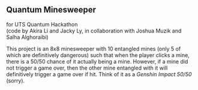 ## Quantum Minesweeper
for UTS Quantum Hackathon  
(code by Akira Li and Jacky Ly, in collaboration with Joshua Muzik and Salha Alghoraibi)


This project is an 8x8 minesweeper with 10 entangled mines (only 5 of which are definitively dangerous) such that when the player clicks a mine, there is a 50/50 chance of it actually being a mine. However, if a mine did not trigger a game over, then the other mine entangled with it will definitively trigger a game over if hit. Think of it as a *Genshin Impact 50/50* (sorry).
